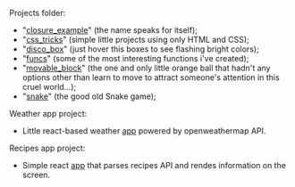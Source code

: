 Projects folder:
- "[closure_example](http:frogrider.github.io/projects/closure_example)" (the name speaks for itself);
- "[css_tricks](http:frogrider.github.io/projects/css_tricks)" (simple little projects using only HTML and CSS);
- "[disco_box](http:frogrider.github.io/projects/disco_box)" (just hover this boxes to see flashing bright colors);
- "[funcs](http:frogrider.github.io/projects/funcs)" (some of the most interesting functions i've created);
- "[movable_block](http:frogrider.github.io/projects/movable_block)" (the one and only little orange ball that hadn't any options other than learn to move to attract someone's attention in this cruel world...);
- "[snake](http:frogrider.github.io/projects/snake)" (the good old Snake game);

Weather app project:
- Little react-based weather [app](http:frogrider.github.io/weather_app) powered by openweathermap API.

Recipes app project:
-  Simple react [app](http:frogrider.github.io/recipes_app) that parses recipes API and rendes information on the screen.


